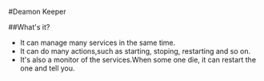 #Deamon Keeper

##What's it?
+ It can manage many services in the same time.
+ It can do many actions,such as starting, stoping, restarting and so on.
+ It's also a monitor of the services.When some one die, it can restart the one and tell you.
